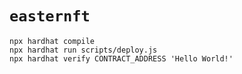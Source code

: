 # `easternft`

```
npx hardhat compile
npx hardhat run scripts/deploy.js
npx hardhat verify CONTRACT_ADDRESS 'Hello World!'
```
